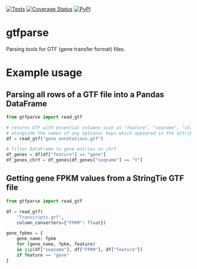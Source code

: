 [![Tests](https://github.com/openvax/gtfparse/actions/workflows/tests.yml/badge.svg)](https://github.com/openvax/gtfparse/actions/workflows/tests.yml)
[![Coverage Status](https://coveralls.io/repos/openvax/gtfparse/badge.svg?branch=master&service=github)](https://coveralls.io/github/openvax/gtfparse?branch=master)
<a href="https://pypi.python.org/pypi/gtfparse/">
    <img src="https://img.shields.io/pypi/v/gtfparse.svg?maxAge=1000" alt="PyPI" />
</a>

gtfparse
========
Parsing tools for GTF (gene transfer format) files.

# Example usage

## Parsing all rows of a GTF file into a Pandas DataFrame

```python
from gtfparse import read_gtf

# returns GTF with essential columns such as "feature", "seqname", "start", "end"
# alongside the names of any optional keys which appeared in the attribute column
df = read_gtf("gene_annotations.gtf")

# filter DataFrame to gene entries on chrY
df_genes = df[df["feature"] == "gene"]
df_genes_chrY = df_genes[df_genes["seqname"] == "Y"]
```


## Getting gene FPKM values from a StringTie GTF file

```python
from gtfparse import read_gtf

df = read_gtf(
    "Transcripts.gtf",
    column_converters={"FPKM": float})

gene_fpkms = {
    gene_name: fpkm
    for (gene_name, fpkm, feature)
    in zip(df["seqname"], df["FPKM"], df["feature"])
    if feature == "gene"
}
```


